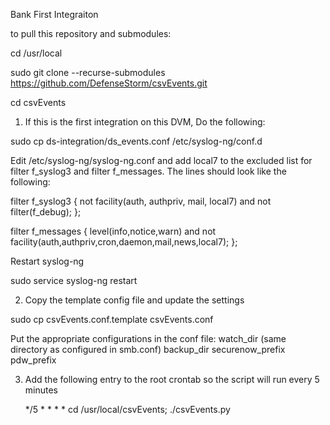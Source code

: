 Bank First Integraiton

to pull this repository and submodules:

cd /usr/local

sudo git clone --recurse-submodules https://github.com/DefenseStorm/csvEvents.git

cd csvEvents

1. If this is the first integration on this DVM, Do the following:

  sudo cp ds-integration/ds_events.conf /etc/syslog-ng/conf.d

  Edit /etc/syslog-ng/syslog-ng.conf and add local7 to the excluded list for filter f_syslog3 and filter f_messages. The lines should look like the following:

filter f_syslog3 { not facility(auth, authpriv, mail, local7) and not filter(f_debug); };

filter f_messages { level(info,notice,warn) and not facility(auth,authpriv,cron,daemon,mail,news,local7); };


  Restart syslog-ng

  sudo service syslog-ng restart

2. Copy the template config file and update the settings

  sudo cp csvEvents.conf.template csvEvents.conf

  Put the appropriate configurations in the conf file:
	watch_dir (same directory as configured in smb.conf)
	backup_dir
	securenow_prefix
	pdw_prefix


3. Add the following entry to the root crontab so the script will run every 5 minutes

   */5 * * * * cd /usr/local/csvEvents; ./csvEvents.py

